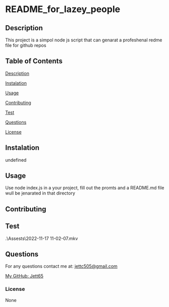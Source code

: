# README_for_lazey_people


## Description

This project is a simpol node js script that can genarat a profeshenal redme file for github repos

## Table of Contents

[Description](#description)

[Instalation](#instalation)

[Usage](#usage)

[Contributing](#contributing)

[Test](#test)

[Questions](#questions)

[License](#license)

## Instalation

undefined

## Usage

Use node index.js in a your project, fill out the promts and a README.md file wull be jenarated in that directory

## Contributing



## Test

.\Assests\2022-11-17 11-02-07.mkv

## Questions

For any questions contact me at:
jettc505@gmail.com

[My GitHub: Jett65](https://github.com/Jett65)

### License

None
